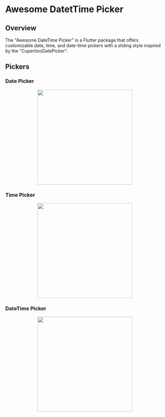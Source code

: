 # Awesome DatetTime Picker

## Overview
The "Awesome DateTime Picker" is a Flutter package that offers customizable date, time, and date-time pickers with a sliding style inspired by the "CupertinoDatePicker".

## Pickers

### Date Picker
<p align="center" width="100%">
    <img src="https://raw.githubusercontent.com/inesachour/awesome_calendart/master/images/lightmode.jpg" height="300">
</p>

### Time Picker
<p align="center" width="100%">
    <img src="https://raw.githubusercontent.com/inesachour/awesome_calendart/master/images/lightmode.jpg" height="300">
</p>

### DateTime Picker
<p align="center" width="100%">
    <img src="https://raw.githubusercontent.com/inesachour/awesome_calendart/master/images/lightmode.jpg" height="300">
</p>